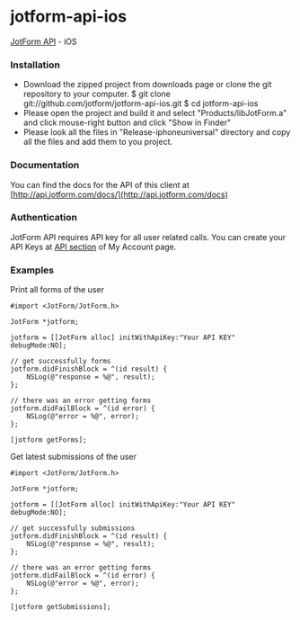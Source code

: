 jotform-api-ios 
===============
[JotForm API](http://api.jotform.com/docs/) - iOS 


### Installation

 * Download the zipped project from downloads page or clone the git repository to your computer.
      $ git clone git://github.com/jotform/jotform-api-ios.git
      $ cd jotform-api-ios
 * Please open the project and build it and select "Products/libJotForm.a" and click mouse-right button and click "Show in Finder"
 * Please look all the files in "Release-iphoneuniversal" directory and copy all the files and add them to you project.


### Documentation

You can find the docs for the API of this client at [http://api.jotform.com/docs/](http://api.jotform.com/docs)

### Authentication

JotForm API requires API key for all user related calls. You can create your API Keys at  [API section](http://www.jotform.com/myaccount/api) of My Account page.

### Examples

Print all forms of the user

    #import <JotForm/JotForm.h>

    JotForm *jotform;

    jotform = [[JotForm alloc] initWithApiKey:"Your API KEY" debugMode:NO];

    // get successfully forms
    jotform.didFinishBlock = ^(id result) {
        NSLog(@"response = %@", result);
    };
    
    // there was an error getting forms
    jotform.didFailBlock = ^(id error) {
        NSLog(@"error = %@", error);        
    };

    [jotform getForms];


Get latest submissions of the user

    #import <JotForm/JotForm.h>

    JotForm *jotform;

    jotform = [[JotForm alloc] initWithApiKey:"Your API KEY" debugMode:NO];

    // get successfully submissions
    jotform.didFinishBlock = ^(id result) {
        NSLog(@"response = %@", result);
    };
    
    // there was an error getting forms
    jotform.didFailBlock = ^(id error) {
        NSLog(@"error = %@", error);        
    };

    [jotform getSubmissions];
